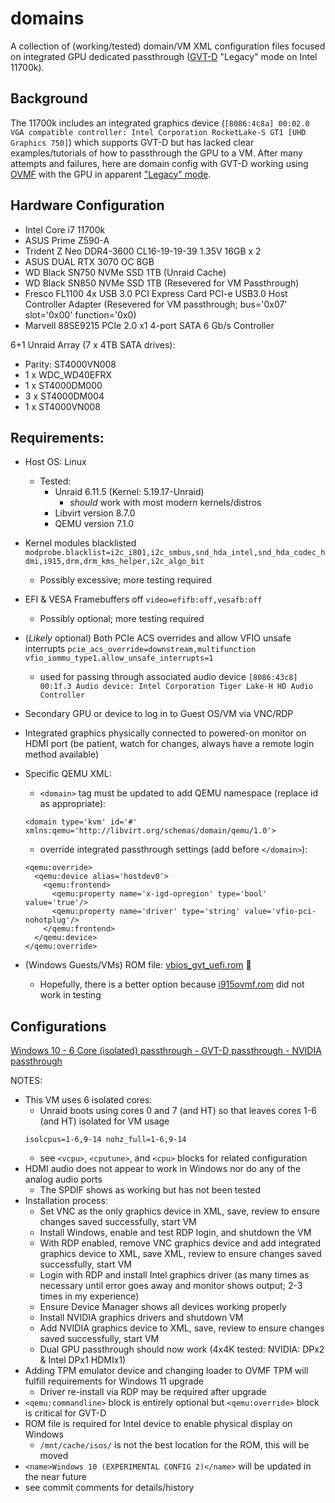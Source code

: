 # domains
A collection of (working/tested) domain/VM XML configuration files focused on integrated GPU dedicated passthrough ([GVT-D](https://github.com/intel/gvt-linux/wiki) "Legacy" mode on Intel 11700k).

## Background
The 11700k includes an integrated graphics device (`[8086:4c8a] 00:02.0 VGA compatible controller: Intel Corporation RocketLake-S GT1 [UHD Graphics 750]`) which supports GVT-D but has lacked clear examples/tutorials of how to passthrough the GPU to a VM. After many attempts and failures, here are domain config with GVT-D working using [OVMF](https://github.com/tianocore/tianocore.github.io/wiki/OVMF) with the GPU in apparent ["Legacy" mode](https://github.com/qemu/qemu/blob/master/docs/igd-assign.txt).

## Hardware Configuration
- Intel Core i7 11700k
- ASUS Prime Z590-A
- Trident Z Neo DDR4-3600 CL16-19-19-39 1.35V 16GB x 2
- ASUS DUAL RTX 3070 OC 8GB
- WD Black SN750 NVMe SSD 1TB (Unraid Cache)
- WD Black SN850 NVMe SSD 1TB (Resevered for VM Passthrough)
- Fresco FL1100 4x USB 3.0 PCI Express Card PCI-e USB3.0 Host Controller Adapter (Resevered for VM passthrough; bus='0x07' slot='0x00' function='0x0)
- Marvell 88SE9215 PCIe 2.0 x1 4-port SATA 6 Gb/s Controller

6+1 Unraid Array (7 x 4TB SATA drives):
- Parity: ST4000VN008
- 1 x WDC_WD40EFRX
- 1 x ST4000DM000
- 3 x ST4000DM004
- 1 x ST4000VN008

## Requirements:
- Host OS: Linux
  - Tested:
    - Unraid 6.11.5 (Kernel: 5.19.17-Unraid)
      - *should* work with most modern kernels/distros
    - Libvirt version 8.7.0
    - QEMU version 7.1.0
- Kernel modules blacklisted
  `modprobe.blacklist=i2c_i801,i2c_smbus,snd_hda_intel,snd_hda_codec_hdmi,i915,drm,drm_kms_helper,i2c_algo_bit`
  - Possibly excessive; more testing required
- EFI & VESA Framebuffers off
  `video=efifb:off,vesafb:off`
  - Possibly optional; more testing required
- (*Likely* optional) Both PCIe ACS overrides and allow VFIO unsafe interrupts
  `pcie_acs_override=downstream,multifunction vfio_iommu_type1.allow_unsafe_interrupts=1`
  - used for passing through associated audio device
  `[8086:43c8] 00:1f.3 Audio device: Intel Corporation Tiger Lake-H HD Audio Controller`
- Secondary GPU or device to log in to Guest OS/VM via VNC/RDP
- Integrated graphics physically connected to powered-on monitor on HDMI port (be patient, watch for changes, always have a remote login method available)
- Specific QEMU XML:
  - `<domain>` tag must be updated to add QEMU namespace (replace id as appropriate):
  ```
  <domain type='kvm' id='#' xmlns:qemu='http://libvirt.org/schemas/domain/qemu/1.0'>
  ```
  - override integrated passthrough settings (add before `</domain>`):
  ```
  <qemu:override>
    <qemu:device alias='hostdev0'>
      <qemu:frontend>
        <qemu:property name='x-igd-opregion' type='bool' value='true'/>
        <qemu:property name='driver' type='string' value='vfio-pci-nohotplug'/>
      </qemu:frontend>
    </qemu:device>
  </qemu:override>
  ```

- (Windows Guests/VMs) ROM file: [vbios_gvt_uefi.rom](https://web.archive.org/web/20201020144354/http://120.25.59.132:3000/vbios_gvt_uefi.rom) :grimacing:
  - Hopefully, there is a better option because [i915ovmf.rom](https://github.com/patmagauran/i915ovmfPkg) did not work in testing

## Configurations
[Windows 10 - 6 Core (isolated) passthrough - GVT-D passthrough - NVIDIA passthrough](w10_z590-a_11700k_6core_gvt-d_and_nvidia_passthrough.xml)

NOTES:
- This VM uses 6 isolated cores:
  - Unraid boots using cores 0 and 7 (and HT) so that leaves cores 1-6 (and HT) isolated for VM usage
  ```
  isolcpus=1-6,9-14 nohz_full=1-6,9-14
  ```
  - see `<vcpu>`, `<cputune>`, and `<cpu>` blocks for related configuration
- HDMI audio does not appear to work in Windows nor do any of the analog audio ports
  - The SPDIF shows as working but has not been tested
- Installation process:
  - Set VNC as the only graphics device in XML,  save, review to ensure changes saved successfully, start VM
  - Install Windows, enable and test RDP login, and shutdown the VM
  - With RDP enabled, remove VNC graphics device and add integrated graphics device to XML, save XML, review to ensure changes saved successfully, start VM
  - Login with RDP and install Intel graphics driver (as many times as necessary until error goes away and monitor shows output; 2-3 times in my experience)
  - Ensure Device Manager shows all devices working properly
  - Install NVIDIA graphics drivers and shutdown VM
  - Add NVIDIA graphics device to XML, save, review to ensure changes saved successfully, start VM
  - Dual GPU passthrough should now work (4x4K tested: NVIDIA: DPx2 & Intel DPx1 HDMIx1)
- Adding TPM emulator device and changing loader to OVMF TPM will fulfill requirements for Windows 11 upgrade
  - Driver re-install via RDP may be required after upgrade
- `<qemu:commandline>` block is entirely optional but `<qemu:override>` block is critical for GVT-D
- ROM file is required for Intel device to enable physical display on Windows
  - `/mnt/cache/isos/` is not the best location for the ROM, this will be moved
- `<name>Windows 10 (EXPERIMENTAL CONFIG 2)</name>` will be updated in the near future
- see commit comments for details/history
